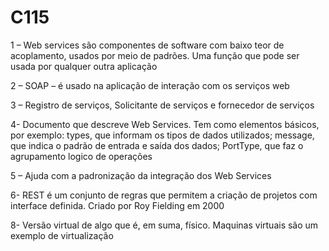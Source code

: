 # C115

1 – Web services são componentes de software com baixo teor de acoplamento, usados por meio de padrões. Uma função que pode ser usada por qualquer outra aplicação

2 – SOAP – é usado na aplicação de interação com os serviços web

3 – Registro de serviços, Solicitante de serviços e fornecedor de serviços

4- Documento que descreve Web Services. Tem como elementos básicos, por exemplo: types, que informam os tipos de dados utilizados; message, que indica o padrão de entrada e saída dos dados; PortType, que faz o agrupamento logico de operações

5 – Ajuda com a padronização da integração dos Web Services

6-  REST é um conjunto de regras que permitem a criação de projetos com interface definida. Criado por Roy Fielding em 2000

8- Versão virtual de algo que é, em suma, físico. Maquinas virtuais são um exemplo de virtualização

